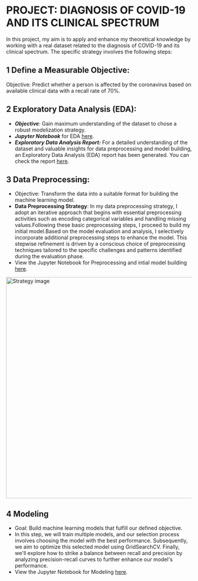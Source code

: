 # PROJECT: DIAGNOSIS OF COVID-19 AND ITS CLINICAL SPECTRUM
In this project, my aim is to apply and enhance my theoretical knowledge by working with a real dataset related to the diagnosis of COVID-19 and its clinical spectrum. The specific strategy involves the following steps:

 ## 1 Define a Measurable Objective:
  Objective: Predict whether a person is affected by the coronavirus based on available clinical data with a recall rate of 70%.
        
 ## 2 Exploratory Data Analysis (EDA):
  - ***Objective***: Gain maximum understanding of the dataset to chose a robust modelization strategy.
  - ***Jupyter Notebook*** for EDA [here](https://github.com/youssafB/EDA-project-Cov19/blob/main/EDA-COV19%20.ipynb).
  - ***Exploratory Data Analysis Report:*** For a detailed understanding of the dataset and valuable insights for data preprocessing and model building, an Exploratory Data Analysis (EDA) report has been generated. You can check the report [here](https://github.com/youssafB/EDA-project-Cov19/blob/main/EDA%20Report).

 ## 3 Data Preprocessing:
  - Objective: Transform the data into a suitable format for building the machine learning model.
  - **Data Preprocessing Strategy**:
In my data preprocessing strategy, I adopt an iterative approach that begins with essential preprocessing activities such as encoding categorical variables and handling missing values.Following these basic preprocessing steps, I proceed to build my initial model.Based on the model evaluation and analysis, I selectively incorporate additional preprocessing steps to enhance the model. This stepwise refinement is driven by a conscious choice of preprocessing techniques tailored to the specific challenges and patterns identified during the evaluation phase.
- View the Jupyter Notebook for Preprocessing and intial model building  [here](https://github.com/youssafB/EDA-project-Cov19/blob/main/Preprocessing.ipynb).
<!-- Adjust the width to your preference, e.g., width="500" -->
<img src="https://github.com/youssafB/EDA-project-Cov19/blob/main/strategy.png" alt="Strategy image" width="600">

 ##  4 Modeling
  - Goal: Build machine learning models that fulfill our defined objective.
  - In this step, we will train multiple models, and our selection process involves choosing the model with the best performance. Subsequently, we aim to optimize this selected model using GridSearchCV. Finally, we'll explore how to strike a balance between recall and precision by analyzing precision-recall curves to further enhance our model's performance.
  - View the Jupyter Notebook for Modeling [here]([link_to_jupyter_notebook](https://github.com/youssafB/PROJECT-DIAGNOSIS-OF-COVID-19-AND-ITS-CLINICAL-SPECTRUM/blob/main/Modelisation.ipynb)https://github.com/youssafB/PROJECT-DIAGNOSIS-OF-COVID-19-AND-ITS-CLINICAL-SPECTRUM/blob/main/Modelisation.ipynb).
